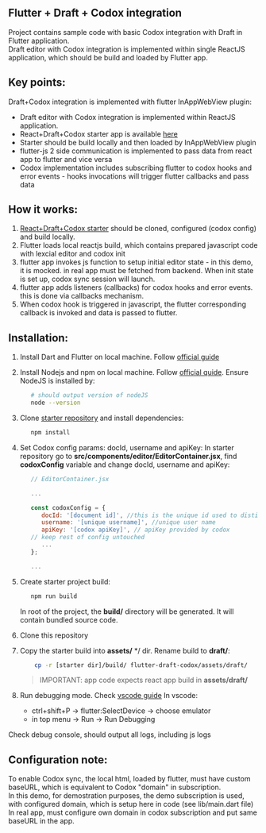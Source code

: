 ## Flutter + Draft + Codox integration

Project contains sample code with basic Codox integration with Draft in Flutter application.<br/>
Draft editor with Codox integration is implemented within single ReactJS application, which should be build and loaded by Flutter app.

## Key points:

Draft+Codox integration is implemented with flutter InAppWebView plugin:

- Draft editor with Codox integration is implemented within ReactJS application.
- React+Draft+Codox starter app is available [here](https://github.com/codoxhq/mobile-samples/tree/master/starters/flutter-reactjs-draft-codox)
- Starter should be build locally and then loaded by InAppWebView plugin
- flutter-js 2 side communication is implemented to pass data from react app to flutter and vice versa
- Codox implementation includes subscribing flutter to codox hooks and error events - hooks invocations will trigger flutter callbacks and pass data

## How it works:

1. [React+Draft+Codox starter](https://github.com/codoxhq/mobile-samples/tree/master/starters/flutter-reactjs-draft-codox) should be cloned, configured (codox config) and build locally.
2. Flutter loads local reactjs build, which contains prepared javascript code with lexcial editor and codox init
3. flutter app invokes js function to setup initial editor state - in this demo, it is mocked. in real app must be fetched from backend. When init state is set up, codox sync session will launch.
4. flutter app adds listeners (callbacks) for codox hooks and error events. this is done via callbacks mechanism.
5. When codox hook is triggered in javascript, the flutter corresponding callback is invoked and data is passed to flutter.

## Installation:

1. Install Dart and Flutter on local machine. Follow [official guide](https://docs.flutter.dev/get-started/install)
2. Install Nodejs and npm on local machine. Follow [official quide](https://nodejs.org/en/download/package-manager). Ensure NodeJS is installed by:

   ```bash
      # should output version of nodeJS
      node --version
   ```

3. Clone [starter repository](https://github.com/codoxhq/mobile-samples/tree/master/starters/flutter-reactjs-draft-codox) and install dependencies:
   ```bash
      npm install
   ```
4. Set Codox config params: docId, username and apiKey:
   In starter repository go to **src/components/editor/EditorContainer.jsx**, find **codoxConfig** variable and change docId, username and apiKey:

   ```javascript
      // EditorContainer.jsx

      ...

      const codoxConfig = {
         docId: '[document id]', //this is the unique id used to distinguish different documents
         username: '[unique username]', //unique user name
         apiKey: '[codox apiKey]', // apiKey provided by codox
      // keep rest of config untouched
         ...
      };

      ...

   ```

5. Create starter project build:

   ```bash
      npm run build
   ```

   In root of the project, the **build/** directory will be generated. It will contain bundled source code.

6. Clone this repository
7. Copy the starter build into **assets/** \*/ dir. Rename build to **draft/**:

   ```bash
       cp -r [starter dir]/build/ flutter-draft-codox/assets/draft/
   ```

   > IMPORTANT: app code expects react app build in **assets/draft/**

8. Run debugging mode. Check [vscode guide](https://docs.flutter.dev/tools/vs-code)
   In vscode:
   - ctrl+shift+P -> flutter:SelectDevice -> choose emulator
   - in top menu -> Run -> Run Debugging

Check debug console, should output all logs, including js logs

## Configuration note:

To enable Codox sync, the local html, loaded by flutter, must have custom baseURL, which is equivalent to Codox "domain" in subscription.<br/>
In this demo, for demostration purposes, the demo subscription is used, with configured domain, which is setup here in code (see lib/main.dart file)<br/>
In real app, must configure own domain in codox subscription and put same baseURL in the app.
